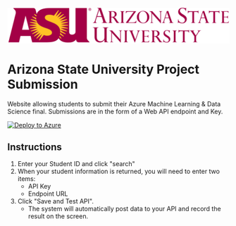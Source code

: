 ![ASU Logo](/src/ASUProjectSubmission/wwwroot/images/asu_logo_2.png)
# Arizona State University Project Submission
Website allowing students to submit their Azure Machine Learning & Data Science final. Submissions are in the form of a Web API endpoint and Key.  

[![Deploy to Azure](http://azuredeploy.net/deploybutton.png)](https://azuredeploy.net/)

## Instructions

1. Enter your Student ID and click "search"
2. When your student information is returned, you will need to enter two items:
    * API Key 
    * Endpoint URL
3. Click "Save and Test API". 
    * The system will automatically post data to your API and record the result on the screen. 
